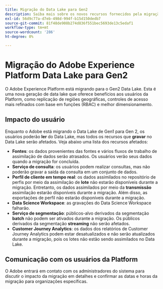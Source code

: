 ```yaml
---
title: Migração do Data Lake para Gen2
description: Saiba mais sobre os novos recursos fornecidos pela migração do Data Lake para Gen2 no Adobe Experience Platform.
exl-id: 56d9c77a-d7eb-498d-994f-b15d150dedb7
source-git-commit: 81f48de908b274d836f551bec5693de13c5edaf1
workflow-type: tm+mt
source-wordcount: '286'
ht-degree: 0%

---
```


# Migração do Adobe Experience Platform Data Lake para Gen2

O Adobe Experience Platform está migrando para o Gen2 Data Lake. Esta é uma nova geração de data lake que oferece benefícios aos usuários da Platform, como replicação de regiões geográficas, controles de acesso mais refinados com base em funções (RBAC) e melhor dimensionamento.

## Impacto do usuário

Enquanto o Adobe está migrando o Data Lake de Gen1 para Gen 2, os usuários poderão **ler** do Data Lake, mas todos os recursos que **gravar** no Data Lake serão afetados. Veja abaixo uma lista dos recursos afetados:

- **Fontes**: os dados provenientes das fontes e vários fluxos de trabalho de assimilação de dados serão atrasados. Os usuários verão seus dados quando a migração for concluída.
- **Serviço de consulta**: os usuários podem realizar consultas, mas não poderão gravar a saída da consulta em um conjunto de dados.
- **Perfil de cliente em tempo real**: os dados assimilados no repositório de perfis por meio da assimilação de **lote** não estarão disponíveis durante a migração. Entretanto, os dados assimilados por meio da **transmissão** assimilação estarão disponíveis durante a migração. Além disso, as exportações de perfil não estarão disponíveis durante a migração.
- **Data Science Workspace**: as gravações do Data Science Workspace falharão.
- **Serviço de segmentação**: públicos-alvo derivados da segmentação **batch** não podem ser ativados durante a migração. Os públicos derivados da segmentação **streaming** não serão afetados.
- **Customer Journey Analytics**: os dados dos relatórios de Customer Journey Analytics podem estar desatualizados e não serão atualizados durante a migração, pois os lotes não estão sendo assimilados no Data Lake.

## Comunicação com os usuários da Platform

O Adobe entrará em contato com os administradores do sistema para discutir o impacto da migração em detalhes e confirmar as datas e horas da migração para organizações específicas.
